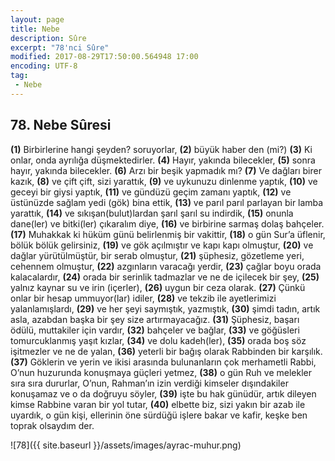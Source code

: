 ```yaml
---
layout: page
title: Nebe
description: Sûre
excerpt: "78'nci Sûre"
modified: 2017-08-29T17:50:00.564948 17:00
encoding: UTF-8
tag: 
 - Nebe
---
```


## 78. Nebe Sûresi

**(1)** Birbirlerine hangi şeyden? soruyorlar,
**(2)** büyük haber den (mi?)
**(3)** Ki onlar, onda ayrılığa düşmektedirler.
**(4)** Hayır, yakında bilecekler,
**(5)** sonra hayır, yakında bilecekler.
**(6)** Arzı bir beşik yapmadık mı?
**(7)** Ve dağları birer kazık,
**(8)** ve çift çift, sizi yarattık, 
**(9)** ve uykunuzu dinlenme yaptık, 
**(10)** ve geceyi bir giysi yaptık, 
**(11)** ve gündüzü geçim zamanı yaptık, 
**(12)** ve üstünüzde sağlam yedi (gök) bina ettik,
**(13)** ve parıl parıl parlayan bir lamba yarattık, 
**(14)** ve sıkışan(bulut)lardan şarıl şarıl su indirdik,
**(15)** onunla dane(ler) ve bitki(ler) çıkaralım diye, 
**(16)** ve birbirine sarmaş dolaş bahçeler. 
**(17)** Muhakkak ki hüküm günü belirlenmiş bir vakittir,
**(18)** o gün Sur’a üflenir, bölük bölük gelirsiniz,
**(19)** ve gök açılmıştır ve kapı kapı olmuştur, 
**(20)** ve dağlar yürütülmüştür, bir serab olmuştur,
**(21)** şüphesiz, gözetleme yeri, cehennem olmuştur,
**(22)** azgınların varacağı yerdir, 
**(23)** çağlar boyu orada kalacalardır,
**(24)** orada bir serinlik tadmazlar ve ne de içilecek bir şey,
**(25)** yalnız kaynar su ve irin (içerler),
**(26)** uygun bir ceza olarak.
**(27)** Çünkü onlar bir hesap ummuyor(lar) idiler,
**(28)** ve tekzib ile ayetlerimizi yalanlamışlardı, 
**(29)** ve her şeyi saymıştık, yazmıştık,
**(30)** şimdi tadın, artık asla, azabdan başka bir şey size artırmayacağız.
**(31)** Şüphesiz, başarı ödülü, muttakiler için vardır,
**(32)** bahçeler ve bağlar,
**(33)** ve göğüsleri tomurcuklanmış yaşıt kızlar,
**(34)** ve dolu kadeh(ler),
**(35)** orada boş söz işitmezler ve ne de yalan,
**(36)** yeterli bir bağış olarak Rabbinden bir karşılık.
**(37)** Göklerin ve yerin ve ikisi arasında bulunanların çok merhametli Rabbi, O’nun huzurunda konuşmaya güçleri yetmez,
**(38)** o gün Ruh ve melekler sıra sıra dururlar, O’nun, Rahman’ın izin verdiği kimseler dışındakiler konuşamaz ve o da doğruyu söyler, 
**(39)** işte bu hak günüdür, artık dileyen kimse Rabbine varan bir yol tutar,
**(40)** elbette biz, sizi yakın bir azab ile uyardık, o gün kişi, ellerinin öne sürdüğü işlere bakar ve kafir, keşke ben toprak olsaydım der.

![78]({{ site.baseurl }}/assets/images/ayrac-muhur.png)
